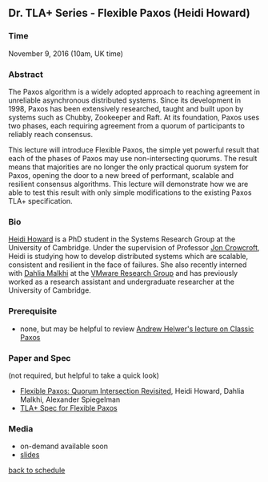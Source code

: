 ## Dr. TLA+ Series - Flexible Paxos (Heidi Howard)

### Time
November 9, 2016 (10am, UK time)

### Abstract
The Paxos algorithm is a widely adopted approach to reaching agreement in unreliable asynchronous distributed systems. Since its development in 1998, Paxos has been extensively researched, taught and built upon by systems such as Chubby, Zookeeper and Raft. At its foundation, Paxos uses two phases, each requiring agreement from a quorum of participants to reliably reach consensus.

This lecture will introduce Flexible Paxos, the simple yet powerful result that each of the phases of Paxos may use non-intersecting quorums. The result means that majorities are no longer the only practical quorum system for Paxos, opening the door to a new breed of performant, scalable and resilient consensus algorithms. This lecture will demonstrate how we are able to test this result with only simple modifications to the existing Paxos TLA+ specification.

### Bio
[Heidi Howard](http://hh360.user.srcf.net/blog/) is a PhD student in the Systems Research Group at the University of Cambridge. Under the supervision of Professor [Jon Crowcroft](https://www.cl.cam.ac.uk/~jac22/), Heidi is studying how to develop distributed systems which are scalable, consistent and resilient in the face of failures. She also recently interned with [Dahlia Malkhi](https://dahliamalkhi.wordpress.com/) at the [VMware Research Group](https://research.vmware.com/) and has previously worked as a research assistant and undergraduate researcher at the University of Cambridge.
 
### Prerequisite
+ none, but may be helpful to review [Andrew Helwer's lecture on Classic Paxos](../Paxos/README.md)

### Paper and Spec
(not required, but helpful to take a quick look)
+ [Flexible Paxos: Quorum Intersection Revisited](https://arxiv.org/abs/1608.06696), Heidi Howard, Dahlia Malkhi, Alexander Spiegelman
+ [TLA+ Spec for Flexible Paxos](https://github.com/fpaxos)

### Media
+ on-demand available soon
+ [slides](./FlexiblePaxos.pdf)

[back to schedule](https://github.com/tlaplus/DrTLAPlus)
